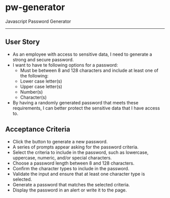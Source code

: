 # pw-generator
Javascript Password Generator

***

## User Story
* As an employee with access to sensitive data, I need to generate a strong and secure password. 
* I want to have te following options for a password:
  * Must be between 8 and 128 characters and include at least one of the following:
  * Lower case letter(s)
  * Upper case letter(s)
  * Number(s)
  * Character(s)
* By having a randomly generated password that meets these requirements, I can better protect the sensitive data that I have access to.

## Acceptance Criteria
* Click the button to generate a new password.
* A series of prompts appear asking for the password criteria.
* Select the criteria to include in the password, such as lowercase, uppercase, numeric, and/or special characters.
* Choose a password length between 8 and 128 characters.
* Confirm the character types to include in the password.
* Validate the input and ensure that at least one character type is selected.
* Generate a password that matches the selected criteria.
* Display the password in an alert or write it to the page.
